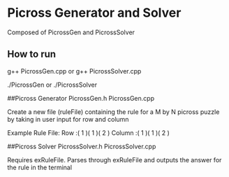 # Picross Generator and Solver

Composed of PicrossGen and PicrossSolver

## How to run 
g++ PicrossGen.cpp or g++ PicrossSolver.cpp

./PicrossGen or ./PicrossSolver

##Picross Generator
PicrossGen.h
PicrossGen.cpp

Create a new file (ruleFile) containing the rule for a M by N picross puzzle
by taking in user input for row and column

Example Rule File:
Row :( 1 )( 1 )( 2 )
Column :( 1 )( 1 )( 2 )

##Picross Solver
PicrossSolver.h
PicrossSolver.cpp

Requires exRuleFile. Parses through exRuleFile and outputs the answer for the rule in the terminal
